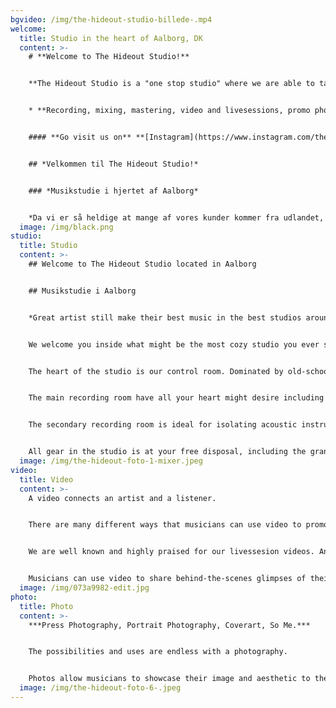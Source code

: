 ```yaml
---
bgvideo: /img/the-hideout-studio-billede-.mp4
welcome:
  title: Studio in the heart of Aalborg, DK
  content: >-
    # **Welcome to The Hideout Studio!**


    **The Hideout Studio is a "one stop studio" where we are able to take care of the following:**


    * **Recording, mixing, mastering, video and livesessions, promo photosessions and music distribution.**


    #### **Go visit us on** **[Instagram](https://www.instagram.com/thehideoutstudio/)**


    ## *V﻿elkommen til The Hideout Studio!*


    ### *Musikstudie i hjertet af Aalborg*


    *D﻿a vi er så heldige at mange af vores kunder kommer fra udlandet, vil du/i opleve at vores hjemmeside overvejende er på engelsk, men frygt ikke, vores musikstudie ligger i Aalborg.*
  image: /img/black.png
studio:
  title: Studio
  content: >-
    ## Welcome to The Hideout Studio located in Aalborg


    ## Musikstudie i Aalborg


    *G﻿reat arti﻿st still make their best music in the best studios around the world and we are ready for you.*


    W﻿e welcome you inside what might be the most cozy studio you ever seen, thats what our clients calls The Hideout. A welcoming atmosphere greets you when you enter each of our recording rooms. 


    The heart of the studio is our control room. Dominated by old-school analogue equipment combined with modern hardware and software. 


    The main recording room have all your heart might desire including old Vox and Fender amplifiers as well as our 1896 Steinway & Sons B211 grand piano.


    The secondary recording room is ideal for isolating acoustic instruments or vocals during full band recording sessions. 


    All gear in the studio is at your free disposal, including the grandpiano.
  image: /img/the-hideout-foto-1-mixer.jpeg
video:
  title: Video
  content: >-
    A video connects an artist and a listener.


    T﻿here are many different ways that musicians can use video to promote their music and connect with their audience. By leveraging the power of video, musicians can reach a wider audience, build their brand, and share their music with the world.


    W﻿e are well known and highly praised for our livessesion videos. An effective an immersive way to draw the viewers into the music and also a very professionally booking material. A livessions is an effective way to showcase the band or the artist live performance.


    Musicians can use video to share behind-the-scenes glimpses of their lives and their creative process. This can help to create a sense of intimacy and connection with their audience and give fans an inside look at the musician's world. These BTS glimpses also serves as great content for social media platforms, a online presences is more important now than ever in the competetive market of great music.
  image: /img/073a9982-edit.jpg
photo:
  title: Photo
  content: >-
    ***Press Photography, Portrait Photography, Coverart, So Me.***


    The possibilities and uses are endless with a photography.


    Photos allow musicians to showcase their image and aesthetic to their audience. This can be especially important for musicians who are trying to build their brand and establish their identity. By selecting and sharing high-quality photos that reflect their style and personality, you as a musician can create a visual representation of your music and your brand.
  image: /img/the-hideout-foto-6-.jpeg
---
```

